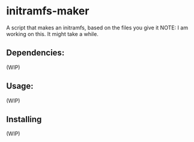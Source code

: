 # initramfs-maker
A script that makes an initramfs, based on the files you give it 
NOTE: I am working on this. It might take a while.

## Dependencies: 
(WIP)

## Usage:
(WIP)

## Installing
(WIP)
